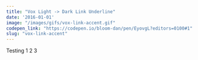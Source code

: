 ```yaml
---
title: "Vox Light -> Dark Link Underline"
date: '2016-01-01'
image: "/images/gifs/vox-link-accent.gif"
codepen_link: "https://codepen.io/bloom-dan/pen/EyovgL?editors=0100#1"
slug: "vox-link-accent"
---
```


Testing 1 2 3
